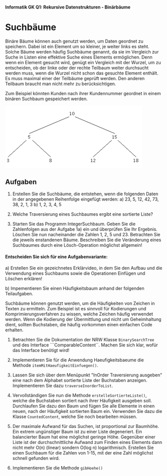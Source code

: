#### Informatik GK Q1: Rekursive Datenstrukturen - Binärbäume

# Suchbäume

Binäre Bäume können auch genutzt werden, um Daten geordnet zu speichern. Dabei ist ein Element um so kleiner, je weiter links es steht. Solche Bäume werden häufig Suchbäume genannt, da sie im Vergleich zur Suche in Listen eine effektive Suche eines Elements ermöglichen. Denn wenn ein Element gesucht wird, genügt ein Vergleich mit der Wurzel, um zu entscheiden, ob der linke oder der rechte Teilbaum weiter durchsucht werden muss, wenn die Wurzel nicht schon das gesuchte Element enthält. Es muss maximal einer der Teilbäume geprüft werden. Den anderen Teilbaum braucht man nicht mehr zu berücksichtigen.

Zum Beispiel könnten Kunden nach ihrer Kundennummer geordnet in einem binären Suchbaum gespeichert werden.

![Ein Suchbaum mit Integer Zahlen](img/IntegerSuchBaum.png)

## Aufgaben

1. Erstellen Sie die Suchbäume, die entstehen, wenn die folgenden Daten in der angegebenen Reihenfolge eingefügt werden:
a) 23, 5, 12, 42, 73, 38, 2, 1, 3
b) 1, 2, 3, 4, 5

2. Welche Traversierung eines Suchbaumes ergibt eine sortierte Liste?

3. Starten Sie das Programm IntegerSuchbaum. Geben Sie die Zahlenfolgen aus der Aufgabe 1a) ein und überprüfen Sie Ihr Ergebnis. Löschen Sie nun nacheinander die Zahlen 1, 2, 5 und 23. Betrachten Sie die jeweils enstandenen Bäume. Beschreiben Sie die Veränderung eines Suchbaumes durch eine Lösch-Operation möglichst allgemein!

#### Entscheiden Sie sich für eine Aufgabenvariante:

a) Erstellen Sie ein gezeichnetes Erklärvideo, in dem Sie den Aufbau und die Verwendung eines Suchbaums sowie die Operationen Einfügen und Löschen erklären!

b) Impementieren Sie einen Häufigkeitsbaum anhand der folgenden Teilaufgaben.

Suchbäume  können genutzt werden, um die Häufigkeiten von Zeichen in Texten zu ermitteln. Zum Beispiel ist es sinnvoll für Kodierungen und Komprimierungsverfahren zu wissen, welche Zeichen häufig verwendet werden. Wenn die Kodierung der Übermittlung und nicht um Geheimhaltung dient, sollten Buchstaben, die häufig vorkommen einen einfachen Code erhalten.

1. Betrachten Sie die Dokumentation der NRW Klasse ```BinarySearchTree``` und des Interface ```ComparableContent``. Machen Sie sich klar, wofür das Interface benötigt wird!

2. Implementieren Sie für die Anwendung Haeufigkeitsbaeume die Methode ```itemMitHaeufigkeitEinfuegen()```.

3. Lassen Sie sich über dem Menüpunkt "InOrder Traversierung ausgeben" eine nach dem Alphabet sortierte Liste der Buchstaben anzeigen. Implementieren Sie dazu ```traverseInorderToList```.

4. Vervollständigen Sie nun die Methode ```erstelleSortierteListe()```, welche die Buchstaben sortiert nach ihrer Häufigkeit ausgeben soll. Durchlaufen Sie dazu den Baum und fügen Sie alle Elemente in einen neuen, nach der Häufigkeit sortierten Baum ein. Verwenden Sie dazu die Klasse ```CountedContent```, welche Sie noch bearbeiten müssen.

5. Der maximale Aufwand für das Suchen, ist proportional zur Baumhöhe. Ein extrem ungünstiger Baum ist zu einer Liste degeneriert. Ein balancierter Baum hat eine möglichst geringe Höhe. Gegenüber einer Liste ist der durchschnittliche Aufwand zum Finden eines Elements dann nicht mehr O(n) (linear) sondern O(log n) logarithmisch. Erstellen Sie einen Suchbaum für die Zahlen von 1-15, mit der eine Zahl möglichst schnell gefunden wird.

6. Implementieren Sie die Methode ```gibHoehe()```
